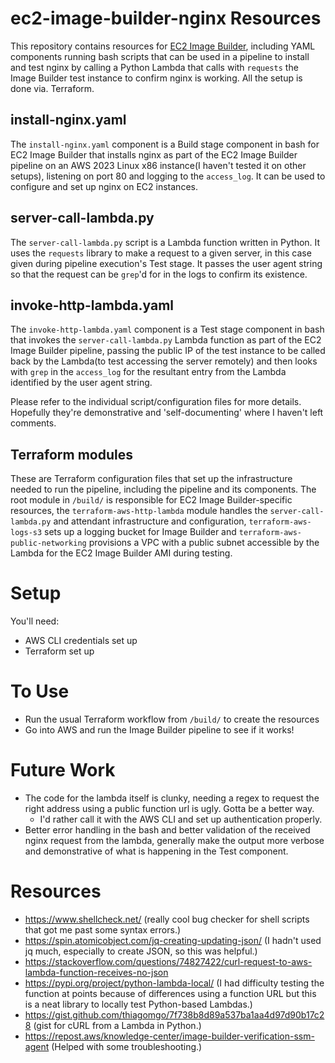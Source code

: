 # ec2-image-builder-nginx Resources

This repository contains resources for [EC2 Image Builder](https://aws.amazon.com/image-builder/), including YAML components running bash scripts that can be used in a pipeline to install and test nginx by calling a Python Lambda that calls with `requests` the Image Builder test instance to confirm nginx is working. All the setup is done via. Terraform.

## install-nginx.yaml

The `install-nginx.yaml` component is a Build stage component in bash for EC2 Image Builder that installs nginx as part of the EC2 Image Builder pipeline on an AWS 2023 Linux x86 instance(I haven't tested it on other setups), listening on port 80 and logging to the `access_log`. It can be used to configure and set up nginx on EC2 instances.

## server-call-lambda.py

The `server-call-lambda.py` script is a Lambda function written in Python. It uses the `requests` library to make a request to a given server, in this case given during pipeline execution's Test stage. It passes the user agent string so that the request can be `grep`'d for in the logs to confirm its existence.

## invoke-http-lambda.yaml

The `invoke-http-lambda.yaml` component is a Test stage component in bash that invokes the `server-call-lambda.py` Lambda function as part of the EC2 Image Builder pipeline, passing the public IP of the test instance to be called back by the Lambda(to test accessing the server remotely) and then looks with `grep` in the `access_log` for the resultant entry from the Lambda identified by the user agent string.

Please refer to the individual script/configuration files for more details. Hopefully they're demonstrative and 'self-documenting' where I haven't left comments.

## Terraform modules

These are Terraform configuration files that set up the infrastructure needed to run the pipeline, including the pipeline and its components. The root module in `/build/` is responsible for EC2 Image Builder-specific resources, the `terraform-aws-http-lambda` module handles the `server-call-lambda.py` and attendant infrastructure and configuration, `terraform-aws-logs-s3` sets up a logging bucket for Image Builder and `terraform-aws-public-networking` provisions a VPC with a public subnet accessible by the Lambda for the EC2 Image Builder AMI during testing.

# Setup

You'll need:

- AWS CLI credentials set up
- Terraform set up

# To Use

- Run the usual Terraform workflow from `/build/` to create the resources
- Go into AWS and run the Image Builder pipeline to see if it works!

# Future Work

- The code for the lambda itself is clunky, needing a regex to request the right address using a public function url is ugly. Gotta be a better way.
  - I'd rather call it with the AWS CLI and set up authentication properly.
- Better error handling in the bash and better validation of the received nginx request from the lambda, generally make the output more verbose and demonstrative of what is happening in the Test component.

# Resources

- https://www.shellcheck.net/ (really cool bug checker for shell scripts that got me past some syntax errors.)
- https://spin.atomicobject.com/jq-creating-updating-json/ (I hadn't used jq much, especially to create JSON, so this was helpful.)
- https://stackoverflow.com/questions/74827422/curl-request-to-aws-lambda-function-receives-no-json
- https://pypi.org/project/python-lambda-local/ (I had difficulty testing the function at points because of differences using a function URL but this is a neat library to locally test Python-based Lambdas.)
- https://gist.github.com/thiagomgo/7f738b8d89a537ba1aa4d97d90b17c28 (gist for cURL from a Lambda in Python.)
- https://repost.aws/knowledge-center/image-builder-verification-ssm-agent (Helped with some troubleshooting.)
